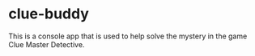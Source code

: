 # clue-buddy
This is a console app that is used to help solve the mystery in the game Clue Master Detective.
